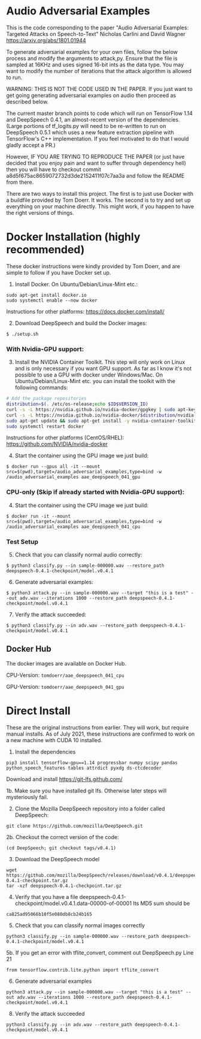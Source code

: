 # Audio Adversarial Examples
This is the code corresponding to the paper
"Audio Adversarial Examples: Targeted Attacks on Speech-to-Text"
Nicholas Carlini and David Wagner
https://arxiv.org/abs/1801.01944

To generate adversarial examples for your own files, follow the below process
and modify the arguments to attack,py. Ensure that the file is sampled at
16KHz and uses signed 16-bit ints as the data type. You may want to modify
the number of iterations that the attack algorithm is allowed to run.

WARNING: THIS IS NOT THE CODE USED IN THE PAPER. If you just want to get going
generating adversarial examples on audio then proceed as described below.

The current master branch points to code which will run on TensorFlow 1.14 and
DeepSpeech 0.4.1, an almost-recent version of the dependencies. (Large portions
of tf_logits.py will need to be re-written to run on DeepSpeech 0.5.1 which uses
a new feature extraction pipeline with TensorFlow's C++ implementation. If you
feel motivated to do that I would gladly accept a PR.)

However, IF YOU ARE TRYING TO REPRODUCE THE PAPER (or just have decided
that you enjoy pain and want to suffer through dependency hell) then you
will have to checkout commit a8d5f675ac8659072732d3de2152411f07c7aa3a and
follow the README from there.

There are two ways to install this project. The first is to just use Docker
with a buildfile provided by Tom Doerr. It works. The second is to try and
set up everything on your machine directly. This might work, if you happen
to have the right versions of things.


# Docker Installation (highly recommended)

These docker instructions were kindly provided by Tom Doerr, and are simple to follow if you have Docker set up.


1. Install Docker.
On Ubuntu/Debian/Linux-Mint etc.:
```
sudo apt-get install docker.io
sudo systemctl enable --now docker
```
Instructions for other platforms:
https://docs.docker.com/install/


2. Download DeepSpeech and build the Docker images:
```
$ ./setup.sh
```

### With Nvidia-GPU support:
3. Install the NVIDIA Container Toolkit.
This step will only work on Linux and is only necessary if you want GPU support.
As far as I know it's not possible to use a GPU with docker under Windows/Mac.
On Ubuntu/Debian/Linux-Mint etc. you can install the toolkit with the following commands:
```sh
# Add the package repositories
distribution=$(. /etc/os-release;echo $ID$VERSION_ID)
curl -s -L https://nvidia.github.io/nvidia-docker/gpgkey | sudo apt-key add -
curl -s -L https://nvidia.github.io/nvidia-docker/$distribution/nvidia-docker.list | sudo tee /etc/apt/sources.list.d/nvidia-docker.list
sudo apt-get update && sudo apt-get install -y nvidia-container-toolkit
sudo systemctl restart docker
```
Instructions for other platforms (CentOS/RHEL):
https://github.com/NVIDIA/nvidia-docker

4. Start the container using the GPU image we just build:
```
$ docker run --gpus all -it --mount src=$(pwd),target=/audio_adversarial_examples,type=bind -w /audio_adversarial_examples aae_deepspeech_041_gpu
```

### CPU-only (Skip if already started with Nvidia-GPU support):
4. Start the container using the CPU image we just build:
```
$ docker run -it --mount src=$(pwd),target=/audio_adversarial_examples,type=bind -w /audio_adversarial_examples aae_deepspeech_041_cpu
```


### Test Setup
5. Check that you can classify normal audio correctly:
```
$ python3 classify.py --in sample-000000.wav --restore_path deepspeech-0.4.1-checkpoint/model.v0.4.1
```

6. Generate adversarial examples:
```
$ python3 attack.py --in sample-000000.wav --target "this is a test" --out adv.wav --iterations 1000 --restore_path deepspeech-0.4.1-checkpoint/model.v0.4.1
```

7. Verify the attack succeeded:
```
$ python3 classify.py --in adv.wav --restore_path deepspeech-0.4.1-checkpoint/model.v0.4.1
```

## Docker Hub
The docker images are available on Docker Hub.

CPU-Version: `tomdoerr/aae_deepspeech_041_cpu`

GPU-Version: `tomdoerr/aae_deepspeech_041_gpu`



# Direct Install

These are the original instructions from earlier. They will work, but require manual installs.
As of July 2021, these instructions are confirmed to work on a new machine with CUDA 10 installed.


1. Install the dependencies
```
pip3 install tensorflow-gpu==1.14 progressbar numpy scipy pandas python_speech_features tables attrdict pyxdg ds-ctcdecoder
```

Download and install
https://git-lfs.github.com/

1b. Make sure you have installed git lfs. Otherwise later steps will mysteriously fail.

2. Clone the Mozilla DeepSpeech repository into a folder called DeepSpeech:
```
git clone https://github.com/mozilla/DeepSpeech.git
```

2b. Checkout the correct version of the code:
```
(cd DeepSpeech; git checkout tags/v0.4.1)
```

3. Download the DeepSpeech model

```
wget https://github.com/mozilla/DeepSpeech/releases/download/v0.4.1/deepspeech-0.4.1-checkpoint.tar.gz
tar -xzf deepspeech-0.4.1-checkpoint.tar.gz
```

4. Verify that you have a file deepspeech-0.4.1-checkpoint/model.v0.4.1.data-00000-of-00001
Its MD5 sum should be
```
ca825ad95066b10f5e080db8cb24b165
```

5. Check that you can classify normal images correctly
```
python3 classify.py --in sample-000000.wav --restore_path deepspeech-0.4.1-checkpoint/model.v0.4.1
```

5b. If you get an error with tflite_convert, comment out DeepSpeech.py Line 21
```
from tensorflow.contrib.lite.python import tflite_convert
```


6. Generate adversarial examples
```
python3 attack.py --in sample-000000.wav --target "this is a test" --out adv.wav --iterations 1000 --restore_path deepspeech-0.4.1-checkpoint/model.v0.4.1
```

8. Verify the attack succeeded
```
python3 classify.py --in adv.wav --restore_path deepspeech-0.4.1-checkpoint/model.v0.4.1
```
